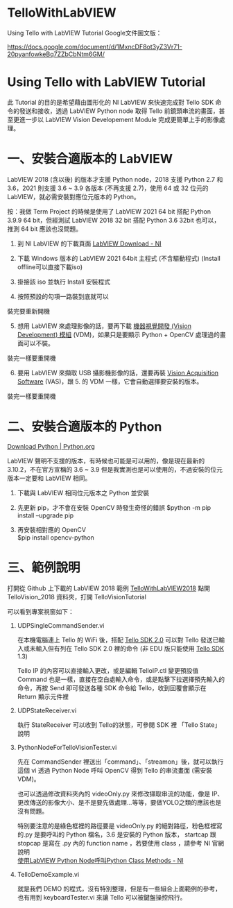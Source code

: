 # TelloWithLabVIEW
Using Tello with LabVIEW Tutorial Google文件圖文版：

https://docs.google.com/document/d/1MxncDF8ot3yZ3Vr71-20pyanfowkeBq7ZZbCbNtm6GM/


# Using Tello with LabVIEW Tutorial 


此 Tutorial 的目的是希望藉由圖形化的 NI LabVIEW 來快速完成對 Tello SDK 命令的發送和接收，透過 LabVIEW Python node 取得 Tello 前鏡頭串流的畫面，甚至更進一步以 LabVIEW Vision Developement Module 完成更簡單上手的影像處理。 



# 一、安裝合適版本的 LabVIEW

LabVIEW 2018 (含以後) 的版本才支援 Python node，2018 支援 Python 2.7 和 3.6，2021 則支援 3.6 ~ 3.9 各版本 (不再支援 2.7)，使用 64 或 32 位元的 LabVIEW，就必需安裝對應位元版本的 Python。

按：我做 Term Project 的時候是使用了 LabVIEW 2021 64 bit 搭配 Python 3.9.9 64 bit，但經測試 LabVIEW 2018 32 bit 搭配 Python 3.6 32bit 也可以，推測 64 bit 應該也沒問題。



1. 到 NI LabVIEW 的下載頁面 
[LabVIEW Download - NI](https://www.ni.com/zh-tw/support/downloads/software-products/download.labview.html#) 

2. 下載 Windows 版本的 LabVIEW 2021 64bit 主程式 (不含驅動程式) 
(Install offline可以直接下載iso)    

3. 掛接該 iso 並執行 Install 安裝程式 

4. 按照預設的勾項一路裝到底就可以 


裝完要重新開機

5. 想用 LabVIEW 來處理影像的話，要再下載 [機器視覺開發 (Vision Development) 模組](https://www.ni.com/zh-tw/support/downloads/software-products/download.vision-development-module.html#) (VDM)，如果只是要顯示 Python + OpenCV 處理過的畫面可以不裝。 


裝完一樣要重開機 



6. 要用 LabVIEW 來擷取 USB 攝影機影像的話，還要再裝 [Vision Acquisition Software](https://www.ni.com/zh-tw/support/downloads/drivers/download.vision-acquisition-software.html#) (VAS)，跟 5. 的 VDM 一樣，它會自動選擇要安裝的版本。 
 
裝完一樣要重開機


# 二、安裝合適版本的 Python

[Download Python | Python.org](https://www.python.org/downloads/)


LabVIEW 聲明不支援的版本，有時候也可能是可以用的，像是現在最新的3.10.2，不在官方宣稱的 3.6 ~ 3.9 但是我實測也是可以使用的，不過安裝的位元版本一定要和 LabVIEW 相同。



1. 下載與 LabVIEW 相同位元版本之 Python 並安裝
2. 先更新 pip，才不會在安裝 OpenCV 時發生奇怪的錯誤
 $python -m pip install –upgrade pip 
   
3. 再安裝相對應的 OpenCV  
$pip install opencv-python 



# 三、範例說明

 
打開從 Github 上下載的 LabVIEW 2018 範例 [TelloWithLabVIEW2018](https://github.com/JohnGDR08g/TelloWithLabVIEW) 點開 TelloVision_2018 資料夾，打開 TelloVisionTutorial 


 
可以看到專案視窗如下： 



1. UDPSingleCommandSender.vi 

    在本機電腦連上 Tello 的 WiFi 後，搭配 [Tello SDK 2.0](https://dl-cdn.ryzerobotics.com/downloads/Tello/Tello_SDK_2.0_使用说明.pdf) 可以對 Tello 發送已輸入或未輸入但有列在 Tello SDK 2.0 裡的命令 (非 EDU 版只能使用 [Tello SDK](https://dl-cdn.ryzerobotics.com/downloads/tello/20180910/Tello%20SDK%20Documentation%20EN_1.3.pdf) 1.3) 
 
    Tello IP 的內容可以直接輸入更改，或是編輯 TelloIP.ctl 變更預設值
    Command 也是一樣，直接在空白處輸入命令，或是點擊下拉選擇預先輸入的命令，再按 Send 即可發送各種 SDK 命令給 Tello，收到回覆會顯示在 Return 顯示元件裡

2. UDPStateReceiver.vi


    執行 StateReceiver 可以收到 Tello的狀態，可參閱 SDK 裡 「Tello State」說明

  

3. PythonNodeForTelloVisionTester.vi


    先在 CommandSender 裡送出「command」、「streamon」後，就可以執行這個 vi 透過 Python Node 呼叫 OpenCV 得到 Tello 的串流畫面 (需安裝 VDM)。

    也可以透過修改資料夾內的 videoOnly.py 來修改擷取串流的功能，像是 IP、更改傳送的影像大小、是不是要先做處理…等等，要做YOLO之類的應該也是沒有問題。

    特別要注意的是綠色框裡的路徑要是 videoOnly.py 的絕對路徑，粉色框裡寫的.py 是要呼叫的 Python 檔名，3.6 是安裝的 Python 版本， startcap 跟 stopcap 是寫在 .py 內的 function name ，若要使用 class ，請參考 NI 官網說明  
[使用LabVIEW Python Node呼叫Python Class Methods - NI](https://knowledge.ni.com/KnowledgeArticleDetails?id=kA00Z0000019UFmSAM&l=zh-TW)



4. TelloDemoExample.vi

    就是我們 DEMO 的程式，沒有特別整理，但是有一些組合上面範例的參考，也有用到 keyboardTester.vi 來讓 Tello 可以被鍵盤操控飛行。 

